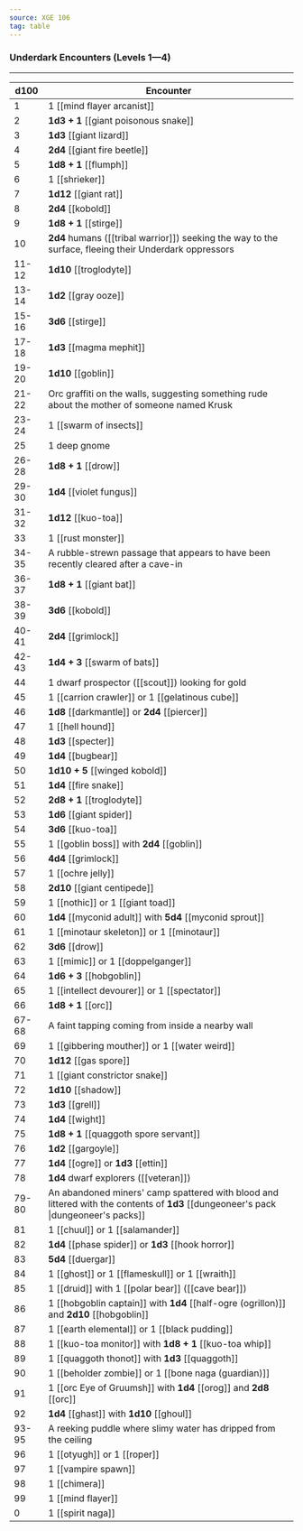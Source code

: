 ```yaml
---
source: XGE 106
tag: table
---
```


### Underdark Encounters (Levels 1—4)
---
|d100|Encounter|
|----|------------|
|1|1 [[mind flayer arcanist]]|
|2|**1d3 + 1** [[giant poisonous snake]]|
|3|**1d3** [[giant lizard]]|
|4|**2d4** [[giant fire beetle]]|
|5|**1d8 + 1** [[flumph]]|
|6|1 [[shrieker]]|
|7|**1d12** [[giant rat]]|
|8|**2d4** [[kobold]]|
|9|**1d8 + 1** [[stirge]]|
|10|**2d4** humans ([[tribal warrior]]) seeking the way to the surface, fleeing their Underdark oppressors|
|11-12|**1d10** [[troglodyte]]|
|13-14|**1d2** [[gray ooze]]|
|15-16|**3d6** [[stirge]]|
|17-18|**1d3** [[magma mephit]]|
|19-20|**1d10** [[goblin]]|
|21-22|Orc graffiti on the walls, suggesting something rude about the mother of someone named Krusk|
|23-24|1 [[swarm of insects]]|
|25|1 deep gnome|
|26-28|**1d8 + 1** [[drow]]|
|29-30|**1d4** [[violet fungus]]|
|31-32|**1d12** [[kuo-toa]]|
|33|1 [[rust monster]]|
|34-35|A rubble-strewn passage that appears to have been recently cleared after a cave-in|
|36-37|**1d8 + 1** [[giant bat]]|
|38-39|**3d6** [[kobold]]|
|40-41|**2d4** [[grimlock]]|
|42-43|**1d4 + 3** [[swarm of bats]]|
|44|1 dwarf prospector ([[scout]]) looking for gold|
|45|1 [[carrion crawler]] or 1 [[gelatinous cube]]|
|46|**1d8** [[darkmantle]] or **2d4** [[piercer]]|
|47|1 [[hell hound]]|
|48|**1d3** [[specter]]|
|49|**1d4** [[bugbear]]|
|50|**1d10 + 5** [[winged kobold]]|
|51|**1d4** [[fire snake]]|
|52|**2d8 + 1** [[troglodyte]]|
|53|**1d6** [[giant spider]]|
|54|**3d6** [[kuo-toa]]|
|55|1 [[goblin boss]] with **2d4** [[goblin]]|
|56|**4d4** [[grimlock]]|
|57|1 [[ochre jelly]]|
|58|**2d10** [[giant centipede]]|
|59|1 [[nothic]] or 1 [[giant toad]]|
|60|**1d4** [[myconid adult]] with **5d4** [[myconid sprout]]|
|61|1 [[minotaur skeleton]] or 1 [[minotaur]]|
|62|**3d6** [[drow]]|
|63|1 [[mimic]] or 1 [[doppelganger]]|
|64|**1d6 + 3** [[hobgoblin]]|
|65|1 [[intellect devourer]] or 1 [[spectator]]|
|66|**1d8 + 1** [[orc]]|
|67-68|A faint tapping coming from inside a nearby wall|
|69|1 [[gibbering mouther]] or 1 [[water weird]]|
|70|**1d12** [[gas spore]]|
|71|1 [[giant constrictor snake]]|
|72|**1d10** [[shadow]]|
|73|**1d3** [[grell]]|
|74|**1d4** [[wight]]|
|75|**1d8 + 1** [[quaggoth spore servant]]|
|76|**1d2** [[gargoyle]]|
|77|**1d4** [[ogre]] or **1d3** [[ettin]]|
|78|**1d4** dwarf explorers ([[veteran]])|
|79-80|An abandoned miners' camp spattered with blood and littered with the contents of **1d3** [[dungeoneer's pack \|dungeoneer's packs]]|
|81|1 [[chuul]] or 1 [[salamander]]|
|82|**1d4** [[phase spider]] or **1d3** [[hook horror]]|
|83|**5d4** [[duergar]]|
|84|1 [[ghost]] or 1 [[flameskull]] or 1 [[wraith]]|
|85|1 [[druid]] with 1 [[polar bear]] ([[cave bear]])|
|86|1 [[hobgoblin captain]] with **1d4** [[half-ogre (ogrillon)]] and **2d10** [[hobgoblin]]|
|87|1 [[earth elemental]] or 1 [[black pudding]]|
|88|1 [[kuo-toa monitor]] with **1d8 + 1** [[kuo-toa whip]]|
|89|1 [[quaggoth thonot]] with **1d3** [[quaggoth]]|
|90|1 [[beholder zombie]] or 1 [[bone naga (guardian)]]|
|91|1 [[orc Eye of Gruumsh]] with **1d4** [[orog]] and **2d8** [[orc]]|
|92|**1d4** [[ghast]] with **1d10** [[ghoul]]|
|93-95|A reeking puddle where slimy water has dripped from the ceiling|
|96|1 [[otyugh]] or 1 [[roper]]|
|97|1 [[vampire spawn]]|
|98|1 [[chimera]]|
|99|1 [[mind flayer]]|
|0|1 [[spirit naga]]|
